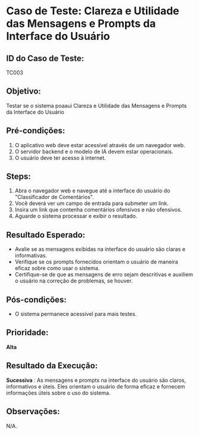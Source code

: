 # Caso de Teste: Clareza e Utilidade das Mensagens e Prompts da Interface do Usuário

## ID do Caso de Teste:
TC003

## Objetivo: 
Testar se o sistema poaaui Clareza e Utilidade das Mensagens e Prompts da Interface do Usuário

## Pré-condições:
1. O aplicativo web deve estar acessível através de um navegador web.
2. O servidor backend e o modelo de IA devem estar operacionais.
3. O usuário deve ter acesso à internet.

## Steps:
1. Abra o navegador web e navegue até a interface do usuário do "Classificador de Comentários".
2. Você deverá ver um campo de entrada para submeter um link.
3. Insira um link que contenha comentários ofensivos e não ofensivos.
4. Aguarde o sistema processar e exibir o resultado.

## Resultado Esperado:
- Avalie se as mensagens exibidas na interface do usuário são claras e informativas.
- Verifique se os prompts fornecidos orientam o usuário de maneira eficaz sobre como usar o sistema.
- Certifique-se de que as mensagens de erro sejam descritivas e auxiliem o usuário na correção de problemas, se houver.

## Pós-condições:
- O sistema permanece acessível para mais testes.

## Prioridade: 
**Alta**

## Resultado da Execução:
**Sucessiva** : As mensagens e prompts na interface do usuário são claros, informativos e úteis. Eles orientam o usuário de forma eficaz e fornecem informações úteis sobre o uso do sistema.

## Observações:
N/A.
